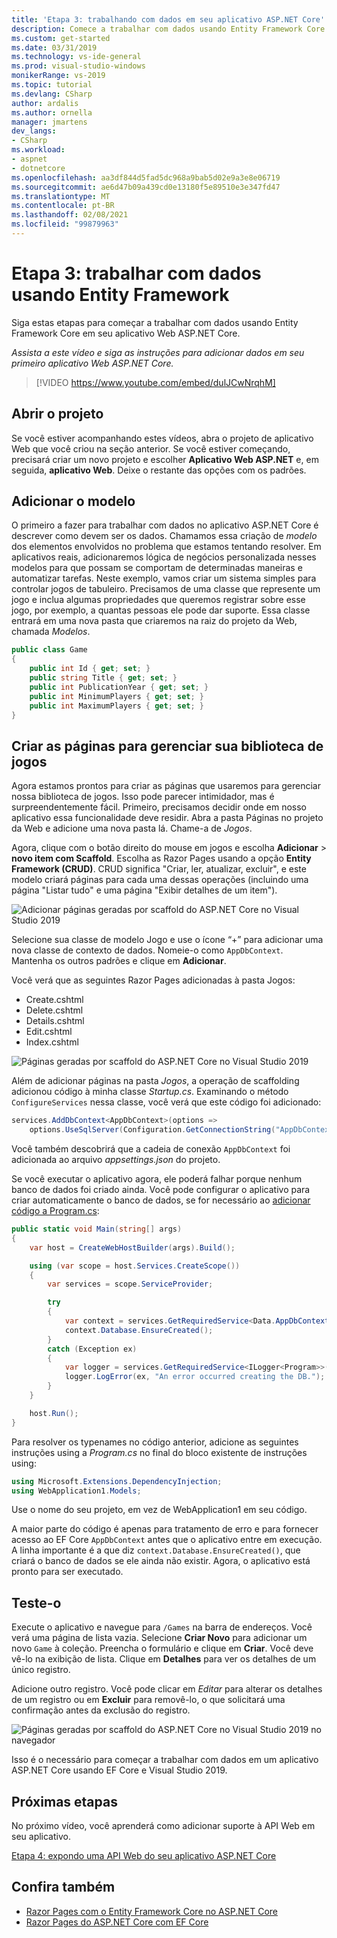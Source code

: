 ```yaml
---
title: 'Etapa 3: trabalhando com dados em seu aplicativo ASP.NET Core'
description: Comece a trabalhar com dados usando Entity Framework Core em seu aplicativo Web ASP.NET Core com este tutorial em vídeo e instruções passo a passo.
ms.custom: get-started
ms.date: 03/31/2019
ms.technology: vs-ide-general
ms.prod: visual-studio-windows
monikerRange: vs-2019
ms.topic: tutorial
ms.devlang: CSharp
author: ardalis
ms.author: ornella
manager: jmartens
dev_langs:
- CSharp
ms.workload:
- aspnet
- dotnetcore
ms.openlocfilehash: aa3df844d5fad5dc968a9bab5d02e9a3e8e06719
ms.sourcegitcommit: ae6d47b09a439cd0e13180f5e89510e3e347fd47
ms.translationtype: MT
ms.contentlocale: pt-BR
ms.lasthandoff: 02/08/2021
ms.locfileid: "99879963"
---
```

# <a name="step-3-work-with-data-using-entity-framework"></a>Etapa 3: trabalhar com dados usando Entity Framework

Siga estas etapas para começar a trabalhar com dados usando Entity Framework Core em seu aplicativo Web ASP.NET Core.

_Assista a este vídeo e siga as instruções para adicionar dados em seu primeiro aplicativo Web ASP.NET Core._

> [!VIDEO https://www.youtube.com/embed/dulJCwNrqhM]

## <a name="open-your-project"></a>Abrir o projeto

Se você estiver acompanhando estes vídeos, abra o projeto de aplicativo Web que você criou na seção anterior. Se você estiver começando, precisará criar um novo projeto e escolher **Aplicativo Web ASP.NET** e, em seguida, **aplicativo Web**. Deixe o restante das opções com os padrões.

## <a name="add-your-model"></a>Adicionar o modelo

O primeiro a fazer para trabalhar com dados no aplicativo ASP.NET Core é descrever como devem ser os dados. Chamamos essa criação de *modelo* dos elementos envolvidos no problema que estamos tentando resolver. Em aplicativos reais, adicionaremos lógica de negócios personalizada nesses modelos para que possam se comportam de determinadas maneiras e automatizar tarefas. Neste exemplo, vamos criar um sistema simples para controlar jogos de tabuleiro. Precisamos de uma classe que represente um jogo e inclua algumas propriedades que queremos registrar sobre esse jogo, por exemplo, a quantas pessoas ele pode dar suporte. Essa classe entrará em uma nova pasta que criaremos na raiz do projeto da Web, chamada *Modelos*.

```csharp
public class Game
{
    public int Id { get; set; }
    public string Title { get; set; }
    public int PublicationYear { get; set; }
    public int MinimumPlayers { get; set; }
    public int MaximumPlayers { get; set; }
}
```

## <a name="create-the-pages-to-manage-your-game-library"></a>Criar as páginas para gerenciar sua biblioteca de jogos

Agora estamos prontos para criar as páginas que usaremos para gerenciar nossa biblioteca de jogos. Isso pode parecer intimidador, mas é surpreendentemente fácil. Primeiro, precisamos decidir onde em nosso aplicativo essa funcionalidade deve residir. Abra a pasta Páginas no projeto da Web e adicione uma nova pasta lá. Chame-a de *Jogos*.

Agora, clique com o botão direito do mouse em jogos e escolha **Adicionar**  >  **novo item com Scaffold**. Escolha as Razor Pages usando a opção **Entity Framework (CRUD)**. CRUD significa "Criar, ler, atualizar, excluir", e este modelo criará páginas para cada uma dessas operações (incluindo uma página "Listar tudo" e uma página "Exibir detalhes de um item").

![Adicionar páginas geradas por scaffold do ASP.NET Core no Visual Studio 2019](media/vs-2019/vs2019-add-scaffold.png)

Selecione sua classe de modelo Jogo e use o ícone “+” para adicionar uma nova classe de contexto de dados. Nomeie-o como `AppDbContext`. Mantenha os outros padrões e clique em **Adicionar**.

Você verá que as seguintes Razor Pages adicionadas à pasta Jogos:

- Create.cshtml
- Delete.cshtml
- Details.cshtml
- Edit.cshtml
- Index.cshtml

![Páginas geradas por scaffold do ASP.NET Core no Visual Studio 2019](media/vs-2019/vs2019-scaffolded-pages.png)

Além de adicionar páginas na pasta *Jogos*, a operação de scaffolding adicionou código à minha classe *Startup.cs*. Examinando o método `ConfigureServices` nessa classe, você verá que este código foi adicionado:

```csharp
services.AddDbContext<AppDbContext>(options =>
    options.UseSqlServer(Configuration.GetConnectionString("AppDbContext")));
```

Você também descobrirá que a cadeia de conexão `AppDbContext` foi adicionada ao arquivo *appsettings.json* do projeto.

Se você executar o aplicativo agora, ele poderá falhar porque nenhum banco de dados foi criado ainda. Você pode configurar o aplicativo para criar automaticamente o banco de dados, se for necessário ao [adicionar código a Program.cs](/aspnet/core/data/ef-rp/intro?view=aspnetcore-2.1&tabs=visual-studio&preserve-view=true#update-main):

```csharp
public static void Main(string[] args)
{
    var host = CreateWebHostBuilder(args).Build();

    using (var scope = host.Services.CreateScope())
    {
        var services = scope.ServiceProvider;

        try
        {
            var context = services.GetRequiredService<Data.AppDbContext>();
            context.Database.EnsureCreated();
        }
        catch (Exception ex)
        {
            var logger = services.GetRequiredService<ILogger<Program>>();
            logger.LogError(ex, "An error occurred creating the DB.");
        }
    }

    host.Run();
}
```

Para resolver os typenames no código anterior, adicione as seguintes instruções using a *Program.cs* no final do bloco existente de instruções using:

```csharp
using Microsoft.Extensions.DependencyInjection;
using WebApplication1.Models;
```

Use o nome do seu projeto, em vez de WebApplication1 em seu código.

A maior parte do código é apenas para tratamento de erro e para fornecer acesso ao EF Core `AppDbContext` antes que o aplicativo entre em execução. A linha importante é a que diz `context.Database.EnsureCreated()`, que criará o banco de dados se ele ainda não existir. Agora, o aplicativo está pronto para ser executado.

## <a name="test-it-out"></a>Teste-o

Execute o aplicativo e navegue para `/Games` na barra de endereços. Você verá uma página de lista vazia. Selecione **Criar Novo** para adicionar um novo `Game` à coleção. Preencha o formulário e clique em **Criar**. Você deve vê-lo na exibição de lista. Clique em **Detalhes** para ver os detalhes de um único registro.

Adicione outro registro. Você pode clicar em *Editar* para alterar os detalhes de um registro ou em **Excluir** para removê-lo, o que solicitará uma confirmação antes da exclusão do registro.

![Páginas geradas por scaffold do ASP.NET Core no Visual Studio 2019 no navegador](media/vs-2019/vs2019-game-list.png)

Isso é o necessário para começar a trabalhar com dados em um aplicativo ASP.NET Core usando EF Core e Visual Studio 2019.

## <a name="next-steps"></a>Próximas etapas

No próximo vídeo, você aprenderá como adicionar suporte à API Web em seu aplicativo.

[Etapa 4: expondo uma API Web do seu aplicativo ASP.NET Core](tutorial-aspnet-core-ef-step-04.md)

## <a name="see-also"></a>Confira também

- [Razor Pages com o Entity Framework Core no ASP.NET Core](/aspnet/core/data/ef-rp/intro?view=aspnetcore-2.1&tabs=visual-studio&preserve-view=true)
- [Razor Pages do ASP.NET Core com EF Core](/aspnet/core/data/?view=aspnetcore-2.1&preserve-view=true)

